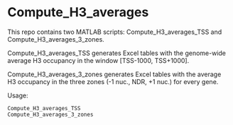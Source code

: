 # Compute_H3_averages
This repo contains two MATLAB scripts: Compute_H3_averages_TSS and Compute_H3_averages_3_zones.

Compute_H3_averages_TSS generates Excel tables with the genome-wide average H3 occupancy in the window [TSS-1000, TSS+1000].

Compute_H3_averages_3_zones generates Excel tables with the average H3 occupancy in the three zones (-1 nuc., NDR, +1 nuc.) for every gene.

Usage:

    Compute_H3_averages_TSS
    Compute_H3_averages_3_zones
